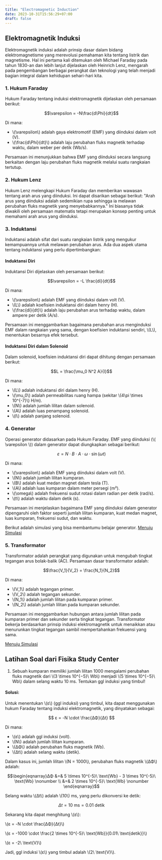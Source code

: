 ```yaml
---
title: "Electromagnetic Induction"
date: 2023-10-31T15:56:29+07:00
draft: false
---
```


## Elektromagnetik Induksi

Elektromagnetik induksi adalah prinsip dasar dalam bidang elektromagnetisme yang merevolusi pemahaman kita tentang listrik dan magnetisme. Hal ini pertama kali ditemukan oleh Michael Faraday pada tahun 1830-an dan lebih lanjut dijelaskan oleh Heinrich Lenz, mengarah pada pengembangan berbagai perangkat dan teknologi yang telah menjadi bagian integral dalam kehidupan sehari-hari kita.

### 1. Hukum Faraday

Hukum Faraday tentang induksi elektromagnetik dijelaskan oleh persamaan berikut:

$$\varepsilon = -N\frac{d\Phi}{dt}$$

Di mana:
- \\(\varepsilon\\) adalah gaya elektromotif (EMF) yang diinduksi dalam volt (V).
- \\(\frac{d\Phi}{dt}\\) adalah laju perubahan fluks magnetik terhadap waktu, dalam weber per detik (Wb/s).

Persamaan ini menunjukkan bahwa EMF yang diinduksi secara langsung berkaitan dengan laju perubahan fluks magnetik melalui suatu rangkaian tertutup.

### 2. Hukum Lenz

Hukum Lenz melengkapi Hukum Faraday dan memberikan wawasan tentang arah arus yang diinduksi. Ini dapat disarikan sebagai berikut: "Arah arus yang diinduksi adalah sedemikian rupa sehingga ia melawan perubahan fluks magnetik yang menyebabkannya." Ini biasanya tidak diwakili oleh persamaan matematis tetapi merupakan konsep penting untuk memahami arah arus yang diinduksi.

### 3. Induktansi

Induktansi adalah sifat dari suatu rangkaian listrik yang mengukur kemampuannya untuk melawan perubahan arus. Ada dua aspek utama tentang induktansi yang perlu dipertimbangkan:

#### Induktansi Diri

Induktansi Diri dijelaskan oleh persamaan berikut:

$$\varepsilon = -L \frac{di}{dt}$$

Di mana:
- \\(\varepsilon\\) adalah EMF yang diinduksi dalam volt (V).
- \\(L\\) adalah koefisien induktansi diri dalam henry (H).
- \\(\frac{di}{dt}\\) adalah laju perubahan arus terhadap waktu, dalam ampere per detik (A/s).

Persamaan ini menggambarkan bagaimana perubahan arus menginduksi EMF dalam rangkaian yang sama, dengan koefisien induktansi sendiri, \\(L\\), menentukan besarnya efek tersebut.

#### Induktansi Diri dalam Solenoid

Dalam solenoid, koefisien induktansi diri dapat dihitung dengan persamaan berikut:

$$L = \frac{\mu_0 N^2 A}{l}$$

Di mana:
- \\(L\\) adalah induktansi diri dalam henry (H).
- \\(\mu_0\\) adalah permeabilitas ruang hampa (sekitar \\(4\pi \times 10^{-7}\\) H/m).
- \\(N\\) adalah jumlah lilitan dalam solenoid.
- \\(A\\) adalah luas penampang solenoid.
- \\(l\\) adalah panjang solenoid.

### 4. Generator

Operasi generator didasarkan pada Hukum Faraday. EMF yang diinduksi (\\( \varepsilon \\)) dalam generator dapat diungkapkan sebagai berikut:

$$\varepsilon = N \cdot B \cdot A \cdot \omega \cdot \sin(\omega t)$$

Di mana:
- \\(\varepsilon\\) adalah EMF yang diinduksi dalam volt (V).
- \\(N\\) adalah jumlah lilitan kumparan.
- \\(B\\) adalah kuat medan magnet dalam tesla (T).
- \\(A\\) adalah luas kumparan dalam meter persegi (m²).
- \\(\omega\\) adalah frekuensi sudut rotasi dalam radian per detik (rad/s).
- \\(t\\) adalah waktu dalam detik (s).

Persamaan ini menjelaskan bagaimana EMF yang diinduksi dalam generator dipengaruhi oleh faktor seperti jumlah lilitan kumparan, kuat medan magnet, luas kumparan, frekuensi sudut, dan waktu.

Berikut adalah simulasi yang bisa membantumu belajar generator.
[Menuju Simulasi](https://www.walter-fendt.de/html5/phen/generator_en.htm)

### 5. Transformator

Transformator adalah perangkat yang digunakan untuk mengubah tingkat tegangan arus bolak-balik (AC). Persamaan dasar transformator adalah:

$$\frac{V_1}{V_2} = \frac{N_1}{N_2}$$

Di mana:
- \\(V_1\\) adalah tegangan primer.
- \\(V_2\\) adalah tegangan sekunder.
- \\(N_1\\) adalah jumlah lilitan pada kumparan primer.
- \\(N_2\\) adalah jumlah lilitan pada kumparan sekunder.

Persamaan ini menggambarkan hubungan antara jumlah lilitan pada kumparan primer dan sekunder serta tingkat tegangan. Transformator bekerja berdasarkan prinsip induksi elektromagnetik untuk menaikkan atau menurunkan tingkat tegangan sambil mempertahankan frekuensi yang sama.

[Menuju Simulasi](https://iwant2study.org/lookangejss/05electricitynmagnetism_17AC/ejss_model_transformer/)


## Latihan Soal dari Fisika Study Center

1. Sebuah kumparan memiliki jumlah lilitan 1000 mengalami perubahan fluks magnetik dari \\(3 \times 10^{−5}\ Wb\\) menjadi \\(5 \times 10^{−5}\ Wb\\) dalam selang waktu 10 ms. Tentukan ggl induksi yang timbul!

#### Solusi:
Untuk menentukan \\(ε\\) (ggl induksi) yang timbul, kita dapat menggunakan hukum Faraday tentang induksi elektromagnetik, yang dinyatakan sebagai:

$$
ε = -N \cdot \frac{ΔΦ}{Δt}
$$

Di mana:
- \\(ε\\) adalah ggl induksi (volt).
- \\(N\\) adalah jumlah lilitan kumparan.
- \\(ΔΦ\\) adalah perubahan fluks magnetik (Wb).
- \\(Δt\\) adalah selang waktu (detik).

Dalam kasus ini, jumlah lilitan \\(N = 1000\\), perubahan fluks magnetik \\(ΔΦ\\) adalah:

$$\begin{eqnarray}ΔΦ &=& 5 \times 10^{-5}\ \text{Wb} - 3 \times 10^{-5}\ \text{Wb} \nonumber \\ &=& 2 \times 10^{-5}\ \text{Wb}  \nonumber \end{eqnarray}$$

Selang waktu \\(Δt\\) adalah \\(10\\) ms, yang perlu dikonversi ke detik:

$$
Δt = 10\ \text{ms} = 0.01\ \text{detik}
$$

Sekarang kita dapat menghitung \\(ε\\):


\\(ε = -N \cdot \frac{ΔΦ}{Δt}\\)

\\(ε = -1000 \cdot \frac{2 \times 10^{-5}\ \text{Wb}}{0.01\ \text{detik}}\\)

\\(ε = -2\ \text{V}\\)

Jadi, ggl induksi \\(ε\\) yang timbul adalah \\(2\ \text{V}\\).